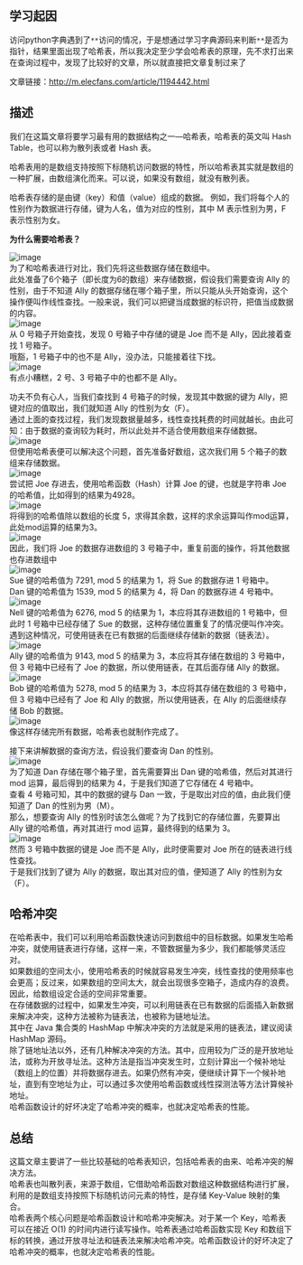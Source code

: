 ## 学习起因

  访问python字典遇到了`**`访问的情况，于是想通过学习字典源码来判断`**`是否为指针，结果里面出现了哈希表，所以我决定至少学会哈希表的原理，先不求打出来  
  在查询过程中，发现了比较好的文章，所以就直接把文章复制过来了 
    
  文章链接：http://m.elecfans.com/article/1194442.html  
   
## 描述  

  我们在这篇文章将要学习最有用的数据结构之一—哈希表，哈希表的英文叫 Hash Table，也可以称为散列表或者 Hash 表。  
  
  哈希表用的是数组支持按照下标随机访问数据的特性，所以哈希表其实就是数组的一种扩展，由数组演化而来。可以说，如果没有数组，就没有散列表。  
    
  哈希表存储的是由键（key）和值（value）组成的数据。 例如，我们将每个人的性别作为数据进行存储，键为人名，值为对应的性别，其中 M 表示性别为男，F 表示性别为女。  
  
  **为什么需要哈希表？**  
    
  ![image](https://user-images.githubusercontent.com/74129445/138059538-96044412-24a7-4cfb-a8fd-a78454f7fd26.png)  
  为了和哈希表进行对比，我们先将这些数据存储在数组中。  
  此处准备了6个箱子（即长度为6的数组）来存储数据，假设我们需要查询 Ally 的性别，由于不知道 Ally 的数据存储在哪个箱子里，所以只能从头开始查询，这个操作便叫作线性查找。一般来说，我们可以把键当成数据的标识符，把值当成数据的内容。  
  ![image](https://user-images.githubusercontent.com/74129445/138059606-e9af8d82-e52d-4521-a807-313ea7ec2148.png)  
  从 0 号箱子开始查找，发现 0 号箱子中存储的键是 Joe 而不是 Ally，因此接着查找 1 号箱子。  
  哦豁，1 号箱子中的也不是 Ally，没办法，只能接着往下找。  
  ![image](https://user-images.githubusercontent.com/74129445/138059735-34fb8a35-068a-413f-b783-16a132815b9a.png)  
  有点小糟糕，2 号、3 号箱子中的也都不是 Ally。  
    
  功夫不负有心人，当我们查找到 4 号箱子的时候，发现其中数据的键为 Ally，把键对应的值取出，我们就知道 Ally 的性别为女（F）。  
  通过上面的查找过程，我们发现数据量越多，线性查找耗费的时间就越长。由此可知：由于数据的查询较为耗时，所以此处并不适合使用数组来存储数据。  
  ![image](https://user-images.githubusercontent.com/74129445/138059772-0d45fa00-48e4-49ef-b8ca-3c96dc6ec52e.png)  
  但使用哈希表便可以解决这个问题，首先准备好数组，这次我们用 5 个箱子的数组来存储数据。  
  ![image](https://user-images.githubusercontent.com/74129445/138059827-8f7dd10f-b7f7-4f7d-8cf1-0c47cc0c6361.png)  
  尝试把 Joe 存进去，使用哈希函数（Hash）计算 Joe 的键，也就是字符串 Joe 的哈希值，比如得到的结果为4928。  
  ![image](https://user-images.githubusercontent.com/74129445/138059866-8cbb0f6a-37ae-4c3b-b5df-d4b85721d50f.png)  
  将得到的哈希值除以数组的长度 5，求得其余数，这样的求余运算叫作mod运算，此处mod运算的结果为3。  
  ![image](https://user-images.githubusercontent.com/74129445/138059913-5a6fef89-3a6c-4eb4-8d59-e32580e83621.png)  
  因此，我们将 Joe 的数据存进数组的 3 号箱子中，重复前面的操作，将其他数据也存进数组中  
  ![image](https://user-images.githubusercontent.com/74129445/138059967-6751087c-72dd-4d64-bd62-80cdad115645.png)  
  Sue 键的哈希值为 7291, mod 5 的结果为 1，将 Sue 的数据存进 1 号箱中。  
  Dan 键的哈希值为 1539, mod 5 的结果为 4，将 Dan 的数据存进 4 号箱中。  
  ![image](https://user-images.githubusercontent.com/74129445/138060038-07b3af12-64c2-4de9-9f7a-f2964f70a211.png)  
  Nell 键的哈希值为 6276, mod 5 的结果为 1，本应将其存进数组的 1 号箱中，但此时 1 号箱中已经存储了 Sue 的数据，这种存储位置重复了的情况便叫作冲突。  
  遇到这种情况，可使用链表在已有数据的后面继续存储新的数据（链表法）。  
  ![image](https://user-images.githubusercontent.com/74129445/138060101-c3103363-1643-48c5-93a1-ea10f885a58f.png)  
  Ally 键的哈希值为 9143, mod 5 的结果为 3，本应将其存储在数组的 3 号箱中，但 3 号箱中已经有了 Joe 的数据，所以使用链表，在其后面存储 Ally 的数据。  
  ![image](https://user-images.githubusercontent.com/74129445/138060145-55b21042-7bb0-4cb6-af13-b1b627f012b1.png)  
  Bob 键的哈希值为 5278, mod 5 的结果为 3，本应将其存储在数组的 3 号箱中，但 3 号箱中已经有了 Joe 和 Ally 的数据，所以使用链表，在 Ally 的后面继续存储 Bob 的数据。  
  ![image](https://user-images.githubusercontent.com/74129445/138060190-609151ed-ea5a-44be-82ab-d6245ecd6bd7.png)  
  像这样存储完所有数据，哈希表也就制作完成了。  
    
  接下来讲解数据的查询方法，假设我们要查询 Dan 的性别。  
  ![image](https://user-images.githubusercontent.com/74129445/138060252-311d34cf-da51-4816-a834-94ac7d46aa67.png)  
  为了知道 Dan 存储在哪个箱子里，首先需要算出 Dan 键的哈希值，然后对其进行 mod 运算，最后得到的结果为 4，于是我们知道了它存储在 4 号箱中。  
  查看 4 号箱可知，其中的数据的键与 Dan 一致，于是取出对应的值，由此我们便知道了 Dan 的性别为男（M）。  
  那么，想要查询 Ally 的性别时该怎么做呢？为了找到它的存储位置，先要算出 Ally 键的哈希值，再对其进行 mod 运算，最终得到的结果为 3。  
  ![image](https://user-images.githubusercontent.com/74129445/138060321-3d326341-72a6-4f94-9321-8645ac34ce52.png)  
  然而 3 号箱中数据的键是 Joe 而不是 Ally，此时便需要对 Joe 所在的链表进行线性查找。  
  于是我们找到了键为 Ally 的数据，取出其对应的值，便知道了 Ally 的性别为女（F）。  
  
  ## 哈希冲突
  
  在哈希表中，我们可以利用哈希函数快速访问到数组中的目标数据。如果发生哈希冲突，就使用链表进行存储，这样一来，不管数据量为多少，我们都能够灵活应对。  
  如果数组的空间太小，使用哈希表的时候就容易发生冲突，线性查找的使用频率也会更高；反过来，如果数组的空间太大，就会出现很多空箱子，造成内存的浪费。因此，给数组设定合适的空间非常重要。  
  在存储数据的过程中，如果发生冲突，可以利用链表在已有数据的后面插入新数据来解决冲突，这种方法被称为链表法，也被称为链地址法。  
  其中在 Java 集合类的 HashMap 中解决冲突的方法就是采用的链表法，建议阅读 HashMap 源码。  
  除了链地址法以外，还有几种解决冲突的方法。其中，应用较为广泛的是开放地址法，或称为开放寻址法。这种方法是指当冲突发生时，立刻计算出一个候补地址（数组上的位置）并将数据存进去。如果仍然有冲突，便继续计算下一个候补地址，直到有空地址为止，可以通过多次使用哈希函数或线性探测法等方法计算候补地址。  
  哈希函数设计的好坏决定了哈希冲突的概率，也就决定哈希表的性能。
  ## 总结
  这篇文章主要讲了一些比较基础的哈希表知识，包括哈希表的由来、哈希冲突的解决方法。  
  哈希表也叫散列表，来源于数组，它借助哈希函数对数组这种数据结构进行扩展，利用的是数组支持按照下标随机访问元素的特性，是存储 Key-Value 映射的集合。  
  哈希表两个核心问题是哈希函数设计和哈希冲突解决。对于某一个 Key，哈希表可以在接近 O(1) 的时间内进行读写操作。哈希表通过哈希函数实现 Key 和数组下标的转换，通过开放寻址法和链表法来解决哈希冲突。哈希函数设计的好坏决定了哈希冲突的概率，也就决定哈希表的性能。  
  



  

  

































